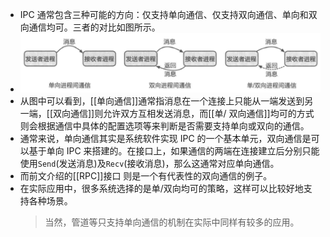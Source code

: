 - IPC 通常包含三种可能的方向：仅支持单向通信、仅支持双向通信、单向和双向通信均可。三者的对比如图所示。
- ![image.png](../assets/image_1710143048236_0.png)
- 从图中可以看到，[[单向通信]]通常指消息在一个连接上只能从一端发送到另 一端，[[双向通信]]则允许双方互相发送消息，而[[单/ 双向通信]]均可的方式则会根据通信中具体的配置选项等来判断是否需要支持单向或双向的通信。
- 通常来说，单向通信其实是系统软件实现 IPC 的一个基本单元，双向通信是可以基于单向 IPC 来搭建的。在接口上，如果通信的两端在连接建立后分别只能使用`Send`(发送消息)及`Recv`(接收消息)，那么这通常对应单向通信。
- 而前文介绍的[[RPC]]接口 则是一个有代表性的双向通信的例子。
- 在实际应用中，很多系统选择的是单/双向均可的策略，这样可以比较好地支持各种场景。
  >当然，管道等只支持单向通信的机制在实际中同样有较多的应用。